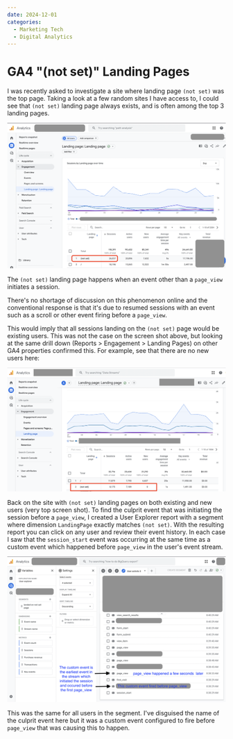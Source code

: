 ```yaml
---
date: 2024-12-01
categories:
  - Marketing Tech
  - Digital Analytics
---
```


# GA4 "(not set)" Landing Pages

I was recently asked to investigate a site where landing page `(not set)` was the top page. <!-- more --> Taking a look at a few random sites I have access to, I could see that `(not set)` landing page always exists, and is often among the top 3 landing pages.

![Google Analytics Landing Page Not Set](../images/ga4_not_set_landing_page.png)

The `(not set)` landing page happens when an event other than a `page_view` initiates a session.

There's no shortage of discussion on this phenomenon online and the conventional response is that it's due to resumed sessions with an event such as a scroll or other event firing before a `page_view`.

This would imply that all sessions landing on the `(not set)` page would be existing users. This was not the case on the screen shot above, but looking at the same drill down (Reports > Engagement > Landing  Pages) on other GA4 properties confirmed this. For example, see that there are no new users here:

![Google Analytics Landing Page Not Set Resumed Sessions](../images/ga4_not_set_landing_page_existing_users.png)

Back on the site with `(not set)` landing pages on both existing and new users (very top screen shot). To find the culprit event that was initiating the session before a `page_view`, I created a User Explorer report with a segment where dimension `LandingPage` exactly matches `(not set)`. With the resulting report you can click on any user and review their event history. In each case I saw that the `session_start` event was occurring at the same time as a custom event which happened before `page_view` in the user's event stream.

![Google Analytics Landing Page Not Set](../images/ga4_user_explorer_custom_event_before_page_view_causes_not_set.png)

This was the same for all users in the segment. I've disguised the name of the culprit event here but it was a custom event configured to fire before `page_view` that was causing this to happen.

